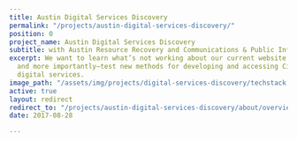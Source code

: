 ```yaml
---
title: Austin Digital Services Discovery
permalink: "/projects/austin-digital-services-discovery/"
position: 0
project_name: Austin Digital Services Discovery
subtitle: with Austin Resource Recovery and Communications & Public Information Office
excerpt: We want to learn what’s not working about our current website and to define,
  and more importantly—test new methods for developing and accessing City of Austin
  digital services.
image_path: "/assets/img/projects/digital-services-discovery/techstack.jpg"
active: true
layout: redirect
redirect_to: "/projects/austin-digital-services-discovery/about/overview"
date: 2017-08-28

---
```

